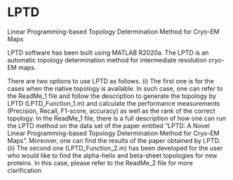 # LPTD
Linear Programming-based Topology Determination Method for Cryo-EM Maps


LPTD software has been built using MATLAB R2020a. The LPTD is an automatic topology determination method for intermediate resolution cryo-EM maps. 

There are two options to use LPTD as follows. (i) The first one is for the cases when the native topology is available. In such case, one can refer to the ReadMe_1 file and follow the description to generate the topology by LPTD (LPTD_Function_1.m) and calculate the performance measurements (Precision, Recall, F1-score, accuracy) as well as the rank of the correct topology. In the ReadMe_1 file, there is a full description of how one can run the LPTD method on the data set of the paper entitled “LPTD: A Novel Linear Programming-based Topology Determination Method for Cryo-EM Maps”. Moreover, one can find the results of the paper obtained by LPTD. (ii) The second one (LPTD_Function_2.m) has been developed for the user who would like to find the alpha-helix and beta-sheet topologies for new proteins. In this case, please refer to the ReadMe_2 file for more clarification


